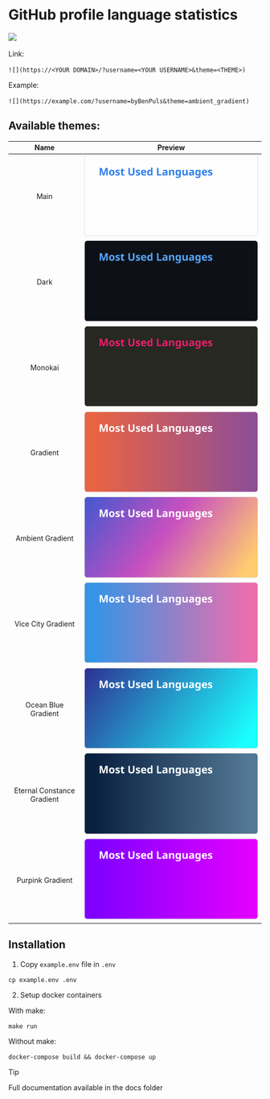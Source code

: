 # GitHub profile language statistics

![](https://i.imgur.com/Tb0vwS4.gif)

Link:

`![](https://<YOUR DOMAIN>/?username=<YOUR USERNAME>&theme=<THEME>)`

Example:

`![](https://example.com/?username=byBenPuls&theme=ambient_gradient)`

## Available themes:

|            Name            | Preview                                         |
|:--------------------------:|-------------------------------------------------|
|            Main            | ![](docs/assets/main.svg)                       |
|            Dark            | ![](docs/assets/dark.svg)                       |
|          Monokai           | ![](docs/assets/monokai.svg)                    |
|          Gradient          | ![](docs/assets/gradient.svg)                   |
|      Ambient Gradient      | ![](docs/assets/ambient_gradient.svg)           |
|     Vice City Gradient     | ![](docs/assets/vice_city_gradient.svg)         |
|    Ocean Blue Gradient     | ![](docs/assets/ocean_blue_gradient.svg)        |
| Eternal Constance Gradient | ![](docs/assets/eternal_constance_gradient.svg) |
|      Purpink Gradient      | ![](docs/assets/purpink_gradient.svg)           |


## Installation

1. Copy `example.env` file in `.env`

```shell
cp example.env .env
```
2. Setup docker containers

With make:

```make
make run
```

Without make:

```
docker-compose build && docker-compose up
```

> [!TIP]
> Full documentation available in the docs folder
